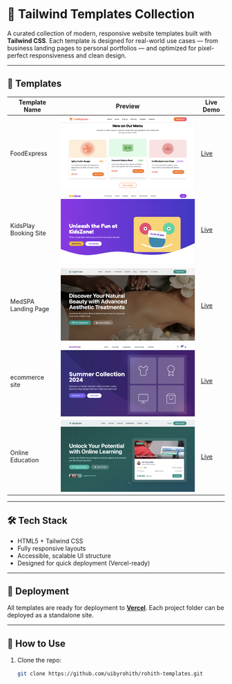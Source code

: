 
# 🌟 Tailwind Templates Collection

A curated collection of modern, responsive website templates built with **Tailwind CSS**. Each template is designed for real-world use cases — from business landing pages to personal portfolios — and optimized for pixel-perfect responsiveness and clean design.

---

## 📁 Templates

| Template Name                 | Preview                             | Live Demo                        |
|------------------------------|-------------------------------------|----------------------------------|
| FoodExpress                  | ![](previews/foodexpress.png)       | [Live](https://tailwind-templates-red.vercel.app/FoodExpress/)|
| KidsPlay Booking Site        | ![](previews/kidsplay.png)          | [Live](https://tailwind-templates-red.vercel.app/KidsPlay/)|
| MedSPA Landing Page          | ![](previews/medspa.png)            | [Live](https://tailwind-templates-red.vercel.app/MedSPA/) |
| ecommerce site               | ![](previews/ecommerce.png)         | [Live](https://tailwind-templates-red.vercel.app/ecommerce/) |
| Online Education             | ![](previews/education.png)         | [Live](https://tailwind-templates-red.vercel.app/education/) |


---

## 🛠️ Tech Stack

- HTML5 + Tailwind CSS
- Fully responsive layouts
- Accessible, scalable UI structure
- Designed for quick deployment (Vercel-ready)

---

## 🚀 Deployment

All templates are ready for deployment to **[Vercel](https://vercel.com/)**. Each project folder can be deployed as a standalone site.

---

## 📌 How to Use

1. Clone the repo:  
   ```bash
   git clone https://github.com/uibyrohith/rohith-templates.git
